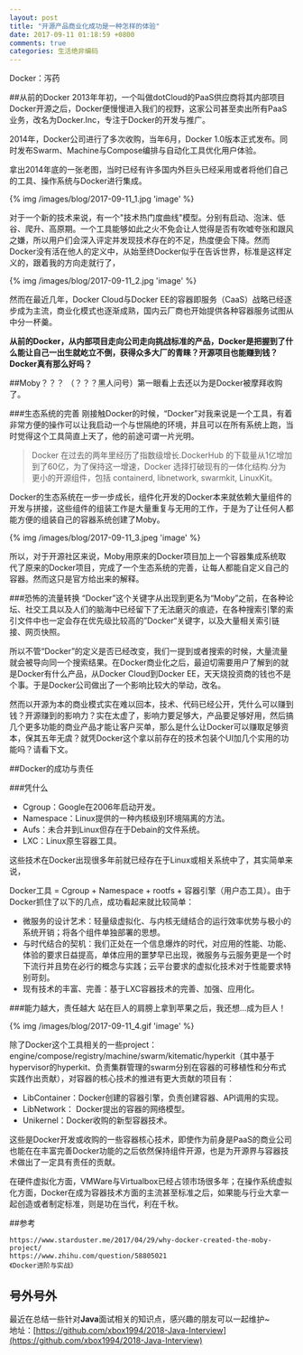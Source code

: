 ```yaml
---
layout: post
title: "开源产品商业化成功是一种怎样的体验"
date: 2017-09-11 01:18:59 +0800
comments: true
categories: 生活绝非编码
---
```

Docker：泻药
<!--more-->

##从前的Docker
2013年年初，一个叫做dotCloud的PaaS供应商将其内部项目Docker开源之后，Docker便慢慢进入我们的视野，这家公司甚至卖出所有PaaS业务，改名为Docker.Inc，专注于Docker的开发与推广。

2014年，Docker公司进行了多次收购，当年6月，Docker 1.0版本正式发布。同时发布Swarm、Machine与Compose编排与自动化工具优化用户体验。

拿出2014年底的一张老图，当时已经有许多国内外巨头已经采用或者将他们自己的工具、操作系统与Docker进行集成。

{% img /images/blog/2017-09-11_1.jpg 'image' %}

对于一个新的技术来说，有一个"技术热门度曲线"模型。分别有启动、泡沫、低谷、爬升、高原期。一个工具能够如此之火不免会让人觉得是否有吹嘘夸张和跟风之嫌，所以用户们会深入评定并发现技术存在的不足，热度便会下降。然而Docker没有活在他人的定义中，从始至终Docker似乎在告诉世界，标准是这样定义的，跟着我的方向走就行了，

{% img /images/blog/2017-09-11_2.jpg 'image' %}

然而在最近几年，Docker Cloud与Docker EE的容器即服务（CaaS）战略已经逐步成为主流，商业化模式也逐渐成熟，国内云厂商也开始提供各种容器服务试图从中分一杯羹。

**从前的Docker，从内部项目走向公司走向挑战标准的产品，Docker是把握到了什么能让自己一出生就屹立不倒，获得众多大厂的青睐？开源项目也能赚到钱？Docker真有那么好吗？**

##Moby？？？
（？？？黑人问号）第一眼看上去还以为是Docker被摩拜收购了。

###生态系统的完善
刚接触Docker的时候，“Docker”对我来说是一个工具，有着非常方便的操作可以让我启动一个与世隔绝的环境，并且可以在所有系统上跑，当时觉得这个工具简直上天了，他的前途可谓一片光明。

> Docker 在过去的两年里经历了指数级增长.DockerHub 的下载量从1亿增加到了60亿，为了保持这一增速，Docker 选择打破现有的一体化结构.分为更小的开源组件，包括 containerd, libnetwork, swarmkit, LinuxKit。

Docker的生态系统在一步一步成长，组件化开发的Docker本来就依赖大量组件的开发与拼接，这些组件的组装工作是大量重复与无用的工作，于是为了让任何人都能方便的组装自己的容器系统创建了Moby。

{% img /images/blog/2017-09-11_3.jpeg 'image' %}

所以，对于开源社区来说，Moby用原来的Docker项目加上一个容器集成系统取代了原来的Docker项目，完成了一个生态系统的完善，让每人都能自定义自己的容器。然而这只是官方给出来的解释。

###恐怖的流量转换
“Docker”这个关键字从出现到更名为“Moby”之前，在各种论坛、社交工具以及人们的脑海中已经留下了无法磨灭的痕迹，在各种搜索引擎的索引文件中也一定会存在优先级比较高的”Docker“关键字，以及大量相关索引链接、网页快照。

所以不管“Docker”的定义是否已经改变，我们一提到或者搜索的时候，大量流量就会被导向同一个搜索结果。在Docker商业化之后，最迫切需要用户了解到的就是Docker有什么产品，从Docker Cloud到Docker EE，天天烧投资商的钱也不是个事。于是Docker公司做出了一个影响比较大的举动，改名。

然而以开源为本的商业模式实在难以回本，技术、代码已经公开，凭什么可以赚到钱？开源赚到的影响力？实在太虚了，影响力要足够大，产品要足够好用，然后搞几个更多功能的商业产品才能让客户买单，那么是什么让Docker可以赚取足够资本，保其五年无虞？就凭Docker这个拿以前存在的技术包装个UI加几个实用的功能吗？请看下文。

##Docker的成功与责任

###凭什么
* Cgroup：Google在2006年启动开发。
* Namespace：Linux提供的一种内核级别环境隔离的方法。
* Aufs：未合并到Linux但存在于Debain的文件系统。
* LXC：Linux原生容器工具。

这些技术在Docker出现很多年前就已经存在于Linux或相关系统中了，其实简单来说，

Docker工具 = Cgroup + Namespace + rootfs + 容器引擎（用户态工具）。由于Docker抓住了以下的几点，成功看起来就比较简单：

* 微服务的设计艺术：轻量级虚拟化、与内核无缝结合的运行效率优势与极小的系统开销；将各个组件单独部署的思想。
* 与时代结合的契机：我们正处在一个信息爆炸的时代，对应用的性能、功能、体验的要求日益提高，单体应用的噩梦早已出现，微服务与云服务更是一个时下流行并且势在必行的概念与实践；云平台要求的虚拟化技术对于性能要求特别苛刻。
* 现有技术的丰富、完善：基于LXC容器技术的完善、加强、应用化。

###能力越大，责任越大
站在巨人的肩膀上拿到苹果之后，我还想...成为巨人！

{% img /images/blog/2017-09-11_4.gif 'image' %}

除了Docker这个工具相关的一些project：engine/compose/registry/machine/swarm/kitematic/hyperkit（其中基于hypervisor的hyperkit、负责集群管理的swarm分别在容器的可移植性和分布式实践作出贡献），对容器的核心技术的推进有更大贡献的项目有：

* LibContainer：Docker创建的容器引擎，负责创建容器、API调用的实现。
* LibNetwork： Docker提出的容器的网络模型。
* Unikernel：Docker收购的新型容器技术。

这些是Docker开发或收购的一些容器核心技术，即使作为前身是PaaS的商业公司也能在在丰富完善Docker功能的之后依然保持组件开源，也是为开源界与容器技术做出了一定具有责任的贡献。

在硬件虚拟化方面，VMWare与Virtualbox已经占领市场很多年；在操作系统虚拟化方面，Docker在成为容器技术方面的主流甚至标准之后，如果能与行业大拿一起创造或者制定标准，则是功在当代，利在千秋。

##参考
```
https://www.starduster.me/2017/04/29/why-docker-created-the-moby-project/
https://www.zhihu.com/question/58805021
《Docker进阶与实战》
```

## 号外号外
最近在总结一些针对**Java**面试相关的知识点，感兴趣的朋友可以一起维护~  
地址：[https://github.com/xbox1994/2018-Java-Interview](https://github.com/xbox1994/2018-Java-Interview)

